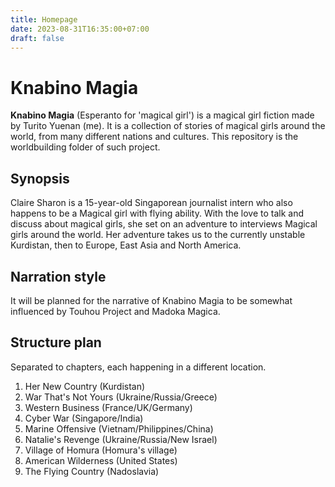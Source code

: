 ```yaml
---
title: Homepage
date: 2023-08-31T16:35:00+07:00
draft: false
---
```


# Knabino Magia

**Knabino Magia** (Esperanto for 'magical girl') is a magical girl fiction made by Turito Yuenan (me). It is a collection of stories of magical girls around the world, from many different nations and cultures. This repository is the worldbuilding folder of such project.

## Synopsis

Claire Sharon is a 15-year-old Singaporean journalist intern who also happens to be a Magical girl with flying ability. With the love to talk and discuss about magical girls, she set on an adventure to interviews Magical girls around the world. Her adventure takes us to the currently unstable Kurdistan, then to Europe, East Asia and North America.

## Narration style

It will be planned for the narrative of Knabino Magia to be somewhat influenced by Touhou Project and Madoka Magica.

## Structure plan

Separated to chapters, each happening in a different location.

1. Her New Country (Kurdistan)
2. War That's Not Yours (Ukraine/Russia/Greece)
3. Western Business (France/UK/Germany)
4. Cyber War (Singapore/India)
5. Marine Offensive (Vietnam/Philippines/China)
6. Natalie's Revenge (Ukraine/Russia/New Israel)
7. Village of Homura (Homura's village)
8. American Wilderness (United States)
9. The Flying Country (Nadoslavia)
